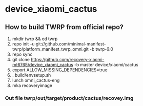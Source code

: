 # device_xiaomi_cactus
## How to build TWRP from official repo?
1) mkdir twrp && cd twrp
2) repo init -u git://github.com/minimal-manifest-twrp/platform_manifest_twrp_omni.git -b twrp-9.0
3) repo sync
4) git clone https://github.com/recovery-xiaomi-mt6765/device_xiaomi_cactus -b master device/xiaomi/cactus
5) export ALLOW_MISSING_DEPENDENCIES=true
6) . build/envsetup.sh
7) lunch omni_cactus-eng
8) mka recoveryimage
### Out file twrp/out/target/product/cactus/recovey.img
